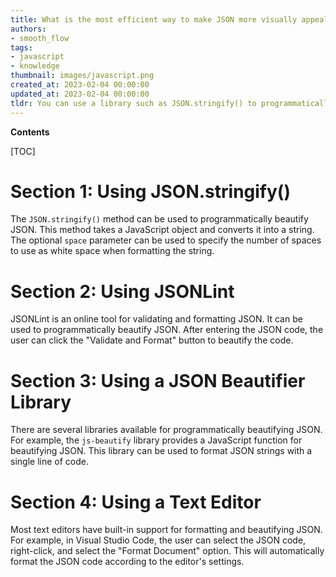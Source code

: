 ```yaml
---
title: What is the most efficient way to make JSON more visually appealing?
authors:
- smooth_flow
tags:
- javascript
- knowledge
thumbnail: images/javascript.png
created_at: 2023-02-04 00:00:00
updated_at: 2023-02-04 00:00:00
tldr: You can use a library such as JSON.stringify() to programmatically beautify JSON in Javascript.
---
```


**Contents**

[TOC]

# Section 1: Using JSON.stringify()

The `JSON.stringify()` method can be used to programmatically beautify JSON. This method takes a JavaScript object and converts it into a string. The optional `space` parameter can be used to specify the number of spaces to use as white space when formatting the string.

# Section 2: Using JSONLint

JSONLint is an online tool for validating and formatting JSON. It can be used to programmatically beautify JSON. After entering the JSON code, the user can click the "Validate and Format" button to beautify the code.

# Section 3: Using a JSON Beautifier Library

There are several libraries available for programmatically beautifying JSON. For example, the `js-beautify` library provides a JavaScript function for beautifying JSON. This library can be used to format JSON strings with a single line of code.

# Section 4: Using a Text Editor

Most text editors have built-in support for formatting and beautifying JSON. For example, in Visual Studio Code, the user can select the JSON code, right-click, and select the "Format Document" option. This will automatically format the JSON code according to the editor's settings.
